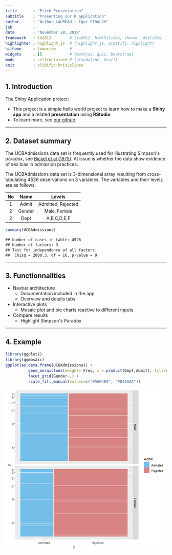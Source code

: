 ```yaml
---
title       : "Pitch Presentation"
subtitle    : "Presenting our R application"
author      : "Arthur LAUREAU - Igor FIDALGO"
job         : 
date        : "November 28, 2019"
framework   : io2012        # {io2012, html5slides, shower, dzslides, ...}
highlighter : highlight.js  # {highlight.js, prettify, highlight}
hitheme     : tomorrow      # 
widgets     : []            # {mathjax, quiz, bootstrap}
mode        : selfcontained # {standalone, draft}
knit        : slidify::knit2slides
---
```

<style>
.title-slide {
  background-color: #EDE0CF; /* #EDE0CF; ; #CA9F9D*/
}
</style>
## 1. Introduction

The Shiny Application project:

- This project is a simple hello world project to learn how to make a **Shiny app** and a related **presentation** using **RStudio**.
- To learn more, see [our github](https://github.com/Igzs/R_shiny_pres).  

---

## 2. Dataset summary

The UCBAdmissions data set is frequently used for illustrating Simpson's paradox, see [Bickel et al (1975)](http://www.jstor.org/stable/1739581). At issue is whether the data show evidence of sex bias in admission practices.  

The UCBAdmissions data set is 3-dimensional array resulting from cross-tabulating 4526 observations on 3 variables. The variables and their levels are as follows: 

| No   |  Name  |       Levels       |
|:----:|:------:|:------------------:|
|   1  |  Admit | Admitted, Rejected |
|   2  | Gender |    Male, Female    |
|   2  |  Dept  |     A,B,C,D,E,F    |
  
  

```r
summary(UCBAdmissions)
```

```
## Number of cases in table: 4526 
## Number of factors: 3 
## Test for independence of all factors:
## 	Chisq = 2000.3, df = 16, p-value = 0
```

---

## 3. Functionnalities
* Navbar architecture
  + Documentation included in the app
  + Overview and details tabs
* Interactive plots
  + Mosaic plot and pie charts reactive to different inputs
* Compare results
  + Highlight Simpson's Paradox

---
## 4. Example


```r
library(ggplot2)
library(ggmosaic)
ggplot(as.data.frame(UCBAdmissions)) +
          geom_mosaic(aes(weight= Freq, x = product(Dept,Admit), fill=Admit)) + 
          facet_grid(Gender~.) + 
          scale_fill_manual(values=c("#56B4E9", "#D46A6A"))
```

![plot of chunk unnamed-chunk-1](assets/fig/unnamed-chunk-1-1.png)

